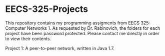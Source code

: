 # EECS-325-Projects

This repository contains my programming assigments from EECS 325: Computer Networks 1.
As requested by Dr. Rabinovich, the folders for each project have been password protected.
Please contact me directly in order to view their contents.

Project 1: A peer-to-peer network, written in Java 1.7.